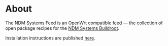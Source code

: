 # About

The NDM Systems Feed is an OpenWrt compatible [feed](http://wiki.openwrt.org/doc/devel/feeds) — the collection of open package recipes for the [NDM Systems Buildroot](NDM-Systems-Buildroot).

Installation instructions are published [here](https://github.com/ndmsystems/packages/wiki).
